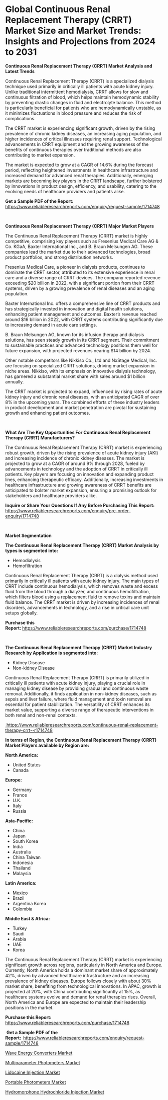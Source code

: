 <p><h1>Global Continuous Renal Replacement Therapy (CRRT) Market Size and Market Trends: Insights and Projections from 2024 to 2031</h1></p><p><strong>Continuous Renal Replacement Therapy (CRRT) Market Analysis and Latest Trends</strong></p>
<p><p>Continuous Renal Replacement Therapy (CRRT) is a specialized dialysis technique used primarily in critically ill patients with acute kidney injury. Unlike traditional intermittent hemodialysis, CRRT allows for slow and continuous filtration of blood, which helps maintain hemodynamic stability by preventing drastic changes in fluid and electrolyte balance. This method is particularly beneficial for patients who are hemodynamically unstable, as it minimizes fluctuations in blood pressure and reduces the risk of complications.</p><p>The CRRT market is experiencing significant growth, driven by the rising prevalence of chronic kidney diseases, an increasing aging population, and higher incidences of critical illnesses requiring renal support. Technological advancements in CRRT equipment and the growing awareness of the benefits of continuous therapies over traditional methods are also contributing to market expansion. </p><p>The market is expected to grow at a CAGR of 14.6% during the forecast period, reflecting heightened investments in healthcare infrastructure and increased demand for advanced renal therapies. Additionally, emerging markets are becoming key players in the CRRT landscape, further bolstered by innovations in product design, efficiency, and usability, catering to the evolving needs of healthcare providers and patients alike.</p></p>
<p><strong>Get a Sample PDF of the Report:&nbsp;</strong> <a href="https://www.reliableresearchreports.com/enquiry/request-sample/1714748?utm_campaign=120&utm_medium=2&utm_source=Github&utm_content=ia&utm_term=22102024&utm_id=continuous-renal-replacement-therapy-crrt">https://www.reliableresearchreports.com/enquiry/request-sample/1714748</a></p>
<p>&nbsp;</p>
<p><strong>Continuous Renal Replacement Therapy (CRRT) Major Market Players</strong></p>
<p><p>The Continuous Renal Replacement Therapy (CRRT) market is highly competitive, comprising key players such as Fresenius Medical Care AG & Co. KGaA, Baxter International Inc., and B. Braun Melsungen AG. These companies lead the market due to their advanced technologies, broad product portfolios, and strong distribution networks.</p><p>Fresenius Medical Care, a pioneer in dialysis products, continues to dominate the CRRT sector, attributed to its extensive experience in renal care and a diverse range of CRRT devices. The company reported revenue exceeding $20 billion in 2022, with a significant portion from their CRRT systems, driven by a growing prevalence of renal diseases and an aging population.</p><p>Baxter International Inc. offers a comprehensive line of CRRT products and has strategically invested in innovation and digital health solutions, enhancing patient management and outcomes. Baxter’s revenue reached around $16 billion in 2022, with CRRT systems contributing significantly due to increasing demand in acute care settings.</p><p>B. Braun Melsungen AG, known for its infusion therapy and dialysis solutions, has seen steady growth in its CRRT segment. Their commitment to sustainable practices and advanced technology positions them well for future expansion, with projected revenues nearing $14 billion by 2024.</p><p>Other notable competitors like Nikkiso Co., Ltd and NxStage Medical, Inc. are focusing on specialized CRRT solutions, driving market expansion in niche areas. Nikkiso, with its emphasis on innovative dialysis technology, has garnered a substantial market share with sales around $1 billion annually.</p><p>The CRRT market is projected to expand, influenced by rising rates of acute kidney injury and chronic renal diseases, with an anticipated CAGR of over 8% in the upcoming years. The combined efforts of these industry leaders in product development and market penetration are pivotal for sustaining growth and enhancing patient outcomes.</p></p>
<p>&nbsp;</p>
<p><strong>What Are The Key Opportunities For Continuous Renal Replacement Therapy (CRRT) Manufacturers?</strong></p>
<p><p>The Continuous Renal Replacement Therapy (CRRT) market is experiencing robust growth, driven by the rising prevalence of acute kidney injury (AKI) and increasing incidence of chronic kidney diseases. The market is projected to grow at a CAGR of around 9% through 2028, fueled by advancements in technology and the adoption of CRRT in critically ill patients. Key players are focusing on innovation and expanding product lines, enhancing therapeutic efficacy. Additionally, increasing investments in healthcare infrastructure and growing awareness of CRRT benefits are anticipated to bolster market expansion, ensuring a promising outlook for stakeholders and healthcare providers alike.</p></p>
<p><strong>Inquire or Share Your Questions If Any Before Purchasing This Report:</strong> <a href="https://www.reliableresearchreports.com/enquiry/pre-order-enquiry/1714748?utm_campaign=120&utm_medium=2&utm_source=Github&utm_content=ia&utm_term=22102024&utm_id=continuous-renal-replacement-therapy-crrt">https://www.reliableresearchreports.com/enquiry/pre-order-enquiry/1714748</a></p>
<p>&nbsp;</p>
<p><strong>Market Segmentation</strong></p>
<p><strong>The Continuous Renal Replacement Therapy (CRRT) Market Analysis by types is segmented into:</strong></p>
<p><ul><li>Hemodialysis</li><li>Hemofiltration</li></ul></p>
<p><p>Continuous Renal Replacement Therapy (CRRT) is a dialysis method used primarily in critically ill patients with acute kidney injury. The main types of CRRT include continuous hemodialysis, which removes waste and excess fluid from the blood through a dialyzer, and continuous hemofiltration, which filters blood using a replacement fluid to remove toxins and maintain fluid balance. The CRRT market is driven by increasing incidences of renal disorders, advancements in technology, and a rise in critical care unit setups globally.</p></p>
<p><strong>Purchase this Report:&nbsp;</strong><a href="https://www.reliableresearchreports.com/purchase/1714748?utm_campaign=120&utm_medium=2&utm_source=Github&utm_content=ia&utm_term=22102024&utm_id=continuous-renal-replacement-therapy-crrt">https://www.reliableresearchreports.com/purchase/1714748</a></p>
<p>&nbsp;</p>
<p><strong>The Continuous Renal Replacement Therapy (CRRT) Market Industry Research by Application is segmented into:</strong></p>
<p><ul><li>Kidney Disease</li><li>Non-kidney Disease</li></ul></p>
<p><p>Continuous Renal Replacement Therapy (CRRT) is primarily utilized in critically ill patients with acute kidney injury, playing a crucial role in managing kidney disease by providing gradual and continuous waste removal. Additionally, it finds application in non-kidney diseases, such as sepsis and liver failure, where fluid management and toxin removal are essential for patient stabilization. The versatility of CRRT enhances its market value, supporting a diverse range of therapeutic interventions in both renal and non-renal contexts.</p></p>
<p><a href="https://www.reliableresearchreports.com/continuous-renal-replacement-therapy-crrt--r1714748?utm_campaign=120&utm_medium=2&utm_source=Github&utm_content=ia&utm_term=22102024&utm_id=continuous-renal-replacement-therapy-crrt">&nbsp;https://www.reliableresearchreports.com/continuous-renal-replacement-therapy-crrt--r1714748</a></p>
<p><strong>In terms of Region, the Continuous Renal Replacement Therapy (CRRT) Market Players available by Region are:</strong></p>
<p>
    <p> <strong> North America: </strong>
        <ul>
            <li>United States</li>
            <li>Canada</li>
        </ul>
        </p> 
    <p> <strong> Europe: </strong>
        <ul>
            <li>Germany</li>
            <li>France</li>
            <li>U.K.</li>
            <li>Italy</li>
            <li>Russia</li>
        </ul>
        </p> 
    <p> <strong> Asia-Pacific: </strong>
        <ul>
            <li>China</li>
            <li>Japan</li>
            <li>South Korea</li>
            <li>India</li>
            <li>Australia</li>
            <li>China Taiwan</li>
            <li>Indonesia</li>
            <li>Thailand</li>
            <li>Malaysia</li>
        </ul>
        </p> 
    <p> <strong> Latin America: </strong>
        <ul>
            <li>Mexico</li>
            <li>Brazil</li>
            <li>Argentina Korea</li>
            <li>Colombia</li>
        </ul>
        </p> 
    <p> <strong> Middle East & Africa: </strong>
        <ul>
            <li>Turkey</li>
            <li>Saudi</li>
            <li>Arabia</li>
            <li>UAE</li>
            <li>Korea</li>
        </ul>
    </p>
    </p>
<p><p>The Continuous Renal Replacement Therapy (CRRT) market is experiencing significant growth across regions, particularly in North America and Europe. Currently, North America holds a dominant market share of approximately 42%, driven by advanced healthcare infrastructure and an increasing prevalence of kidney diseases. Europe follows closely with about 30% market share, benefiting from technological innovations. In APAC, growth is projected at 20%, with China contributing significantly at 15%, as healthcare systems evolve and demand for renal therapies rises. Overall, North America and Europe are expected to maintain their leadership positions in the market.</p></p>
<p><strong>Purchase this Report: </strong><a href="https://www.reliableresearchreports.com/purchase/1714748?utm_campaign=120&utm_medium=2&utm_source=Github&utm_content=ia&utm_term=22102024&utm_id=continuous-renal-replacement-therapy-crrt">https://www.reliableresearchreports.com/purchase/1714748</a></p>
<p>&nbsp;<strong>Get a Sample PDF of the Report:&nbsp;&nbsp;</strong><a href="https://www.reliableresearchreports.com/enquiry/request-sample/1714748?utm_campaign=120&utm_medium=2&utm_source=Github&utm_content=ia&utm_term=22102024&utm_id=continuous-renal-replacement-therapy-crrt">https://www.reliableresearchreports.com/enquiry/request-sample/1714748</a></p>
<p><strong></strong></p>
<p><p><a href="https://www.linkedin.com/pulse/wave-energy-converters-market-research-report-exploring-size-revenue-67stc?utm_campaign=120&utm_medium=2&utm_source=Github&utm_content=ia&utm_term=22102024&utm_id=continuous-renal-replacement-therapy-crrt">Wave Energy Converters Market</a></p><p><a href="https://issuu.com/reportprime-2/docs/multiparameter-photometers-market-s_430f4fd3d9bf44?utm_campaign=120&utm_medium=2&utm_source=Github&utm_content=ia&utm_term=22102024&utm_id=continuous-renal-replacement-therapy-crrt">Multiparameter Photometers Market</a></p><p><a href="https://github.com/ChristianClark406/Market-Research-Report-List-1/blob/main/lidocaine-injection-market.md?utm_campaign=120&utm_medium=2&utm_source=Github&utm_content=ia&utm_term=22102024&utm_id=continuous-renal-replacement-therapy-crrt">Lidocaine Injection Market</a></p><p><a href="https://issuu.com/reportprime-2/docs/portable-photometers-market-size-20_1e184fb2410a50?utm_campaign=120&utm_medium=2&utm_source=Github&utm_content=ia&utm_term=22102024&utm_id=continuous-renal-replacement-therapy-crrt">Portable Photometers Market</a></p><p><a href="https://github.com/LacThu1/Market-Research-Report-List-1/blob/main/hydromorphone-hydrochloride-injection-market.md?utm_campaign=120&utm_medium=2&utm_source=Github&utm_content=ia&utm_term=22102024&utm_id=continuous-renal-replacement-therapy-crrt">Hydromorphone Hydrochloride Injection Market</a></p></p>